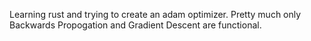 Learning rust and trying to create an adam optimizer. Pretty much only Backwards Propogation and Gradient Descent are functional.  
